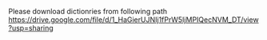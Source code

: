 Please download dictionries from following path
https://drive.google.com/file/d/1_HaGierUJNIj1fPrW5IjMPIQecNVM_DT/view?usp=sharing
